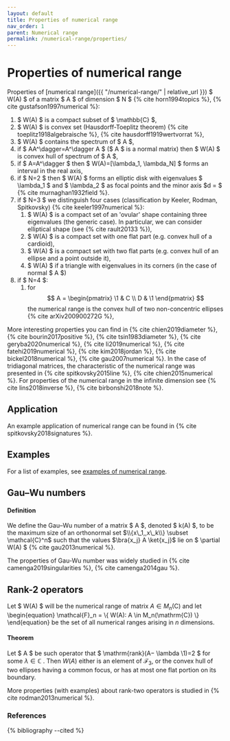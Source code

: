 ```yaml
---
layout: default
title: Properties of numerical range
nav_order: 1
parent: Numerical range
permalink: /numerical-range/properties/
---
```


# Properties of numerical range

Properties of [numerical range]({{ "/numerical-range/" | relative_url }}) $ W(A) $ of a matrix
$ A $ of dimension $ N $ {% cite horn1994topics %},
{% cite gustafson1997numerical %}:

1.  $ W(A) $ is a compact subset of $ \mathbb{C} $,
2.  $ W(A) $ is convex set (Hausdorff-Toeplitz theorem)
    {% cite toeplitz1918algebraische %}, {% cite hausdorff1919wertvorrat %},
3.  $ W(A) $ contains the spectrum of $ A $,
4.  if $ AA^\dagger=A^\dagger A $ ($ A $ is a normal matrix) then $ W(A) $ is
    convex hull of spectrum of $ A $,
5.  if $ A=A^\dagger $ then $ W(A)=\[\lambda_1, \lambda_N\] $ forms an
    interval in the real axis,
6.  if $ N=2 $ then $ W(A) $ forms an elliptic disk with eigenvalues
    $ \lambda_1 $ and $ \lambda_2 $ as focal points and the minor axis $d = $ {% cite murnaghan1932field %}.
7.  if $ N=3 $ we distinguish four cases (classification by Keeler,
    Rodman, Spitkovsky) {% cite keeler1997numerical %}:
    1.  $ W(A) $ is a compact set of an 'ovular' shape containing three
        eigenvalues (the generic case). In particular, we can consider
        elliptical shape (see {% cite rault20133 %}),
    2.  $ W(A) $ is a compact set with one flat part (e.g. convex hull of
        a cardioid),
    3.  $ W(A) $ is a compact set with two flat parts (e.g. convex hull of
        an ellipse and a point outside it),
    4.  $ W(A) $ if a triangle with eigenvalues in its corners (in the
        case of normal $ A $)
8.  if $ N=4 $:
    1.  for $$ A = \begin{pmatrix}
        \1 & C \\
        D & \1
        \end{pmatrix}
        $$
        the numerical range is the convex hull of two non-concentric ellipses {% cite arXiv200900272G %},

More interesting properties you can find in {% cite chien2019diameter %},
{% cite bourin2017positive %}, {% cite tsin1983diameter %},
{% cite geryba2020numerical %}, {% cite li2019numerical %},
{% cite fatehi2019numerical %}, {% cite kim2018jordan %},
{% cite bickel2018numerical %}, {% cite gau2007numerical %}. In the case of
tridiagonal matrices, the characteristic of the numerical range was
presented in {% cite spitkovsky2015line %}, {% cite chien2015numerical %}.
For properties of the numerical range in the infinite dimension see
{% cite lins2018inverse %}, {% cite birbonshi2018note %}.

## Application

An example application of numerical range can be found in
{% cite spitkovsky2018signatures %}.

## Examples

For a list of examples, see [examples of numerical
range](/numerical-range/examples).

## Gau–Wu numbers

#### Definition

We define the Gau–Wu number of a matrix $ A $, denoted $ k(A) $, to be the
maximum size of an orthonormal set $\\{x\_1,,x\_k\\}  \subset \mathcal{C}^n$ such that the
values $\bra{x_j} A \ket{x_j}$ lie on $ \partial W(A) $ {% cite gau2013numerical %}.

The properties of Gau-Wu number was widely studied in
{% cite camenga2019singularities %}, {% cite camenga2014gau %}.

## Rank-2 operators

Let $ W(A) $ will be the numerical range of matrix $A  \in M_n(\mathrm{C})$ and let \begin{equation}
\mathcal{F}_n = \\{ W(A): A \in M_n(\mathrm{C}) \\} \end{equation} be the set of all numerical ranges
arising in $n$ dimensions.

#### Theorem

Let $ A $ be such operator that $ \mathrm{rank}(A− \lambda \1)=2 $ for some $\lambda
\in \mathbb{C}$ . Then  $W(A)$  either is an element of  $\mathcal{F}_3$, or
the convex hull of two ellipses having a common focus, or has at most
one flat portion on its boundary.

More properties (with examples) about rank-two operators is studied in
{% cite rodman2013numerical %}.

### References
{% bibliography --cited %}

